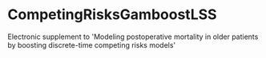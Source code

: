 # CompetingRisksGamboostLSS
Electronic supplement to 'Modeling postoperative mortality in older patients by boosting discrete-time competing risks models'
